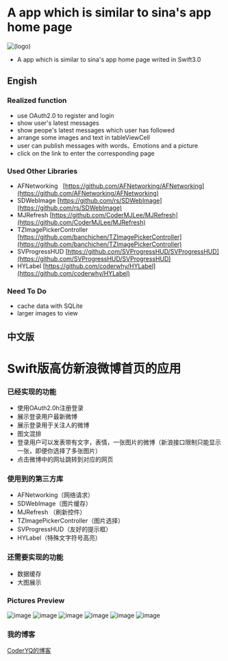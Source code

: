 # A app which is similar to sina's app home page
![(logo)](https://github.com/CoderYQ/NewWeibo/blob/master/ScreenImages/logo.png)
* A app which is similar to sina's app home page writed in Swift3.0

## Engish

### Realized function
* use OAuth2.0 to register and login
* show user's latest messages
* show peope's latest messages which user has followed
* arrange some images and text in tableViewCell
* user can publish messages with words、Emotions and a picture
* click on the link to enter the corresponding page

###  Used Other Libraries
* AFNetworking   [https://github.com/AFNetworking/AFNetworking](https://github.com/AFNetworking/AFNetworking)
* SDWebImage  [https://github.com/rs/SDWebImage](https://github.com/rs/SDWebImage)
* MJRefresh  [https://github.com/CoderMJLee/MJRefresh](https://github.com/CoderMJLee/MJRefresh)
* TZImagePickerController  [https://github.com/banchichen/TZImagePickerController](https://github.com/banchichen/TZImagePickerController)
* SVProgressHUD  [https://github.com/SVProgressHUD/SVProgressHUD](https://github.com/SVProgressHUD/SVProgressHUD)
* HYLabel  [https://github.com/coderwhy/HYLabel](https://github.com/coderwhy/HYLabel)

### Need To Do
* cache data with SQLite
* larger images to view

## 中文版

# Swift版高仿新浪微博首页的应用

### 已经实现的功能
* 使用OAuth2.0h注册登录
* 展示登录用户最新微博
* 展示登录用于关注人的微博
* 图文混排
* 登录用户可以发表带有文字，表情，一张图片的微博（新浪接口限制只能显示一张，即便你选择了多张图片）
* 点击微博中的网址跳转到对应的网页

### 使用到的第三方库
* AFNetworking（网络请求）
* SDWebImage（图片缓存）
* MJRefresh （刷新控件）
* TZImagePickerController（图片选择）
* SVProgressHUD（友好的提示框）
* HYLabel（特殊文字符号高亮）

### 还需要实现的功能
* 数据缓存
* 大图展示

### Pictures Preview
![image](https://github.com/CoderYQ/NewWeibo/blob/master/ScreenImages/01.png)
![image](https://github.com/CoderYQ/NewWeibo/blob/master/ScreenImages/02.png)
![image](https://github.com/CoderYQ/NewWeibo/blob/master/ScreenImages/03.png)
![image](https://github.com/CoderYQ/NewWeibo/blob/master/ScreenImages/04.png)
![image](https://github.com/CoderYQ/NewWeibo/blob/master/ScreenImages/05.png)
![image](https://github.com/CoderYQ/NewWeibo/blob/master/ScreenImages/06.png)

### 我的博客
[CoderYQ的博客](http://www.jianshu.com/users/aa9cdd3e7cd3/latest_articles)
